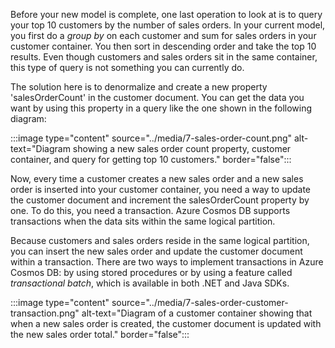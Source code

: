 Before your new model is complete, one last operation to look at is to query your top 10 customers by the number of sales orders. In your current model, you first do a *group by* on each customer and sum for sales orders in your customer container. You then sort in descending order and take the top 10 results. Even though customers and sales orders sit in the same container, this type of query is not something you can currently do.

The solution here is to denormalize and create a new property 'salesOrderCount' in the customer document. You can get the data you want by using this property in a query like the one shown in the following diagram:

:::image type="content" source="../media/7-sales-order-count.png" alt-text="Diagram showing a new sales order count property, customer container, and query for getting top 10 customers." border="false":::

Now, every time a customer creates a new sales order and a new sales order is inserted into your customer container, you need a way to update the customer document and increment the salesOrderCount property by one. To do this, you need a transaction. Azure Cosmos DB supports transactions when the data sits within the same logical partition. 

Because customers and sales orders reside in the same logical partition, you can insert the new sales order and update the customer document within a transaction. There are two ways to implement transactions in Azure Cosmos DB: by using stored procedures or by using a feature called *transactional batch*, which is available in both .NET and Java SDKs.

:::image type="content" source="../media/7-sales-order-customer-transaction.png" alt-text="Diagram of a customer container showing that when a new sales order is created, the customer document is updated with the new sales order total." border="false":::
